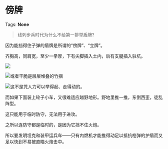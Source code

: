 # 傍牌

Tags: **None**

> 线列步兵时代为什么不给第一排举盾牌?



因为能挡得住子弹的盾牌是所谓的“傍牌”、“立牌”。

齐胸高，同肩宽，至少一拳厚，下有尖脚插入土内，后有支腿插入驻坑。

![](https://picx.zhimg.com/50/v2-5af5a5af5c23c2adf816ae0b346eb756_720w.jpg?source=1940ef5c)  


![](https://picx.zhimg.com/50/v2-49b4fdb60bb79468afae9413371ca633_720w.jpg?source=1940ef5c)或者干脆是层层堆叠的竹捆

![](https://picx.zhimg.com/50/v2-16e1660b08674c60e18b2e5fdd81a77f_720w.jpg?source=1940ef5c)这不是凭人力可以举得起、走得动的。

而如果下面装上轮子小车，又很难适应越野地形。野地里推一推，东倒西歪，徒乱阵型。

这只能用于临时防守，无法用于进攻。

之所以连防守都是临时的，是因为它挡不住火炮。

所以要发明坦克和装甲运兵车——只有内燃机才能推得动足以抵抗枪弹的护盾而又足以快到不易被直瞄火炮击中。




